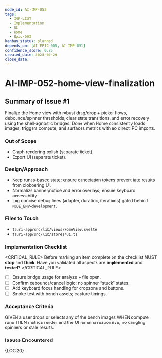```yaml
---
node_id: AI-IMP-052
tags:
  - IMP-LIST
  - Implementation
  - UI
  - Home
  - Epic-005
kanban_status: planned
depends_on: [AI-EPIC-005, AI-IMP-051]
confidence_score: 0.85
created_date: 2025-09-29
close_date:
---
```


# AI-IMP-052-home-view-finalization

## Summary of Issue #1
Finalize the Home view with robust drag/drop + picker flows, debounce/spinner thresholds, clear state transitions, and error recovery using the shell-agnostic bridges. Done when Home consistently loads images, triggers compute, and surfaces metrics with no direct IPC imports.

### Out of Scope 
- Graph rendering polish (separate ticket).
- Export UI (separate ticket).

### Design/Approach  
- Keep runes-based state; ensure cancelation tokens prevent late results from clobbering UI.
- Normalize banner/notice and error overlays; ensure keyboard accessibility.
- Log concise debug lines (adapter, duration, iterations) gated behind `NODE_ENV=development`.

### Files to Touch
- `tauri-app/src/lib/views/HomeView.svelte`
- `tauri-app/src/lib/stores/ui.ts`

### Implementation Checklist

<CRITICAL_RULE>
Before marking an item complete on the checklist MUST **stop** and **think**. Have you validated all aspects are **implemented** and **tested**?
</CRITICAL_RULE>

- [ ] Ensure bridge usage for analyze + file open.
- [ ] Confirm debounce/cancel logic; no spinner “stuck” states.
- [ ] Add keyboard focus handling for dropzone and buttons.
- [ ] Smoke test with bench assets; capture timings.

### Acceptance Criteria
GIVEN a user drops or selects any of the bench images
WHEN compute runs
THEN metrics render and the UI remains responsive; no dangling spinners or stale results.

### Issues Encountered 
{LOC|20}

